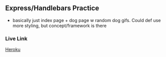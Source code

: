 ## Express/Handlebars Practice

* basically just index page + dog page w random dog gifs. Could def use more styling, but concept/framework is there

### Live Link

[Heroku](https://frozen-garden-89971.herokuapp.com/dog)

